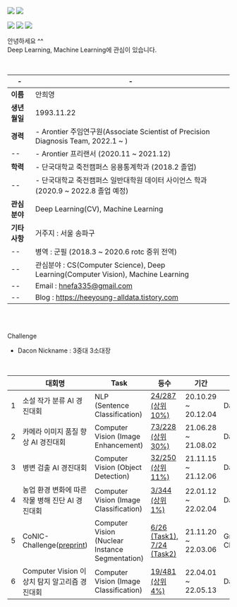 <img src="https://img.shields.io/badge/Python-3766AB?style=flat-square&logo=Python&logoColor=white"/></a>
<img src="https://img.shields.io/badge/R-3766AB?style=flat-square&logo=R&logoColor=white"/></a>

<img src="https://img.shields.io/badge/Artificial Intelligence-0EF7AF?style=flat-square&logo=zz&logoColor=black"/></a>
<img src="https://img.shields.io/badge/Computer Science-0EF7AF?style=flat-square&logo=zz&logoColor=black"/></a>
<img src="https://img.shields.io/badge/Machine Learning-0EF7AF?style=flat-square&logo=zz&logoColor=black"/></a>

안녕하세요 ^^
<br />
Deep Learning, Machine Learning에 관심이 있습니다.
<br />

<br />


|      -      |-|
|------------|-----------|
**이름**            | 안희영
**생년월일**        | 1993.11.22 |
**경력**            |   - Arontier 주임연구원(Associate Scientist of Precision Diagnosis Team, 2022.1 ~ )   
--              |   - Arontier 프리랜서 (2020.11 ~ 2021.12) |
**학력**            |   - 단국대학교 죽전캠퍼스 응용통계학과 (2018.2 졸업)
--              |   - 단국대학교 죽전캠퍼스 일반대학원 데이터 사이언스 학과 (2020.9 ~ 2022.8 졸업 예정) |
**관심분야**        | Deep Learning(CV), Machine Learning |
**기타사항**        | 거주지 : 서울 송파구 |
--              | 병역 : 군필 (2018.3 ~ 2020.6 rotc 중위 전역) |
--              | 관심분야 : CS(Computer Science), Deep Learning(Computer Vision), Machine Learning |
--              | Email : hnefa335@gmail.com |
--              | Blog : https://heeyoung-alldata.tistory.com |
<br />
<br />


Challenge

- Dacon Nickname : 3중대 3소대장
<br />

|            |대회명|Task|등수|기간|주관|
|------------|-----------|-----------|--------------|--------------|--------------|
1            | 소설 작가 분류 AI 경진대회 | NLP (Sentence Classification) | [24/287 (상위 10%)](https://dacon.io/competitions/official/235670/leaderboard) | 20.10.29 ~ 20.12.04  | Dacon
2            | 카메라 이미지 품질 향상 AI 경진대회 | Computer Vision (Image Enhancement) | [73/228 (상위 30%)](https://dacon.io/competitions/official/235746/leaderboard)  | 21.06.28 ~ 21.08.02 | Dacon
3            | 병변 검출 AI 경진대회 | Computer Vision (Object Detection) | [32/250 (상위 11%)](https://dacon.io/competitions/official/235855/leaderboard) | 21.11.15 ~ 21.12.06  | Dacon
4            | 농업 환경 변화에 따른 작물 병해 진단 AI 경진대회 | Computer Vision (Image Classification) | [3/344 (상위 1%)](https://dacon.io/competitions/official/235870/leaderboard) | 22.01.12 ~ 22.02.04 | Dacon
5            | CoNIC-Challenge([preprint](https://www.biorxiv.org/content/10.1101/2022.03.02.482203v1.full.pdf)) | Computer Vision (Nuclear Instance Segmentation) | [6/26 (Task1), 7/24 (Task2)](https://conic-challenge.grand-challenge.org/evaluation/segmentation-and-classification-final-test/leaderboard/) | 21.11.20 ~ 22.03.06 | Grand-Challenge
6            | Computer Vision 이상치 탐지 알고리즘 경진대회 | Computer Vision (Image Classification) | [19/481 (상위 4%)](https://dacon.io/competitions/official/235894/leaderboard) | 22.04.01 ~ 22.05.13 | Dacon

